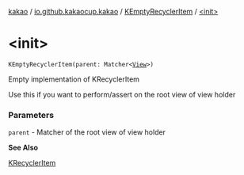 [kakao](../../index.md) / [io.github.kakaocup.kakao](../index.md) / [KEmptyRecyclerItem](index.md) / [&lt;init&gt;](./-init-.md)

# &lt;init&gt;

`KEmptyRecyclerItem(parent: Matcher<`[`View`](https://developer.android.com/reference/android/view/View.html)`>)`

Empty implementation of KRecyclerItem

Use this if you want to perform/assert on the root view of view holder

### Parameters

`parent` - Matcher of the root view of view holder

**See Also**

[KRecyclerItem](../-k-recycler-item/index.md)

